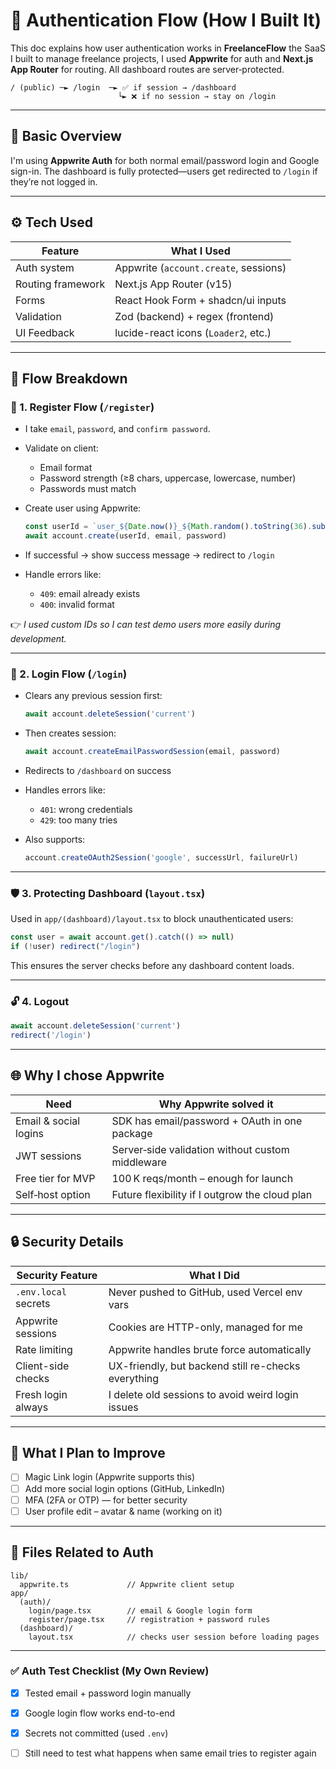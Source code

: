 # 🔐 Authentication Flow (How I Built It)

This doc explains how user authentication works in **FreelanceFlow** the SaaS I built to manage freelance projects, I used **Appwrite** for auth and **Next.js App Router** for routing. All dashboard routes are server‑protected.

```
/ (public) ─► /login  ─► ✅ if session → /dashboard  
                        └► ❌ if no session → stay on /login
```

---

## 🧩 Basic Overview

I'm using **Appwrite Auth** for both normal email/password login and Google sign-in. The dashboard is fully protected—users get redirected to `/login` if they’re not logged in.

---

## ⚙️ Tech Used

| Feature           | What I Used                           |
| ----------------- | ------------------------------------- |
| Auth system       | Appwrite (`account.create`, sessions) |
| Routing framework | Next.js App Router (v15)              |
| Forms             | React Hook Form + shadcn/ui inputs    |
| Validation        | Zod (backend) + regex (frontend)      |
| UI Feedback       | lucide-react icons (`Loader2`, etc.)  |

---

## 🔄 Flow Breakdown

### 🧾 1. Register Flow (`/register`)

* I take `email`, `password`, and `confirm password`.
* Validate on client:

  * Email format
  * Password strength (≥8 chars, uppercase, lowercase, number)
  * Passwords must match
* Create user using Appwrite:

  ```ts
  const userId = `user_${Date.now()}_${Math.random().toString(36).substr(2, 9)}`
  await account.create(userId, email, password)
  ```
* If successful → show success message → redirect to `/login`
* Handle errors like:

  * `409`: email already exists
  * `400`: invalid format

👉 *I used custom IDs so I can test demo users more easily during development.*

---

### 🔐 2. Login Flow (`/login`)

* Clears any previous session first:

  ```ts
  await account.deleteSession('current')
  ```
* Then creates session:

  ```ts
  await account.createEmailPasswordSession(email, password)
  ```
* Redirects to `/dashboard` on success
* Handles errors like:

  * `401`: wrong credentials
  * `429`: too many tries
* Also supports:

  ```ts
  account.createOAuth2Session('google', successUrl, failureUrl)
  ```

---

### 🛡️ 3. Protecting Dashboard (`layout.tsx`)

Used in `app/(dashboard)/layout.tsx` to block unauthenticated users:

```ts
const user = await account.get().catch(() => null)
if (!user) redirect("/login")
```

This ensures the server checks before any dashboard content loads.

---

### 🔓 4. Logout

```ts
await account.deleteSession('current')
redirect('/login')
```

---

## 🌐 Why I chose Appwrite

| Need                        | Why Appwrite solved it                           |
|-----------------------------|--------------------------------------------------|
| Email & social logins       | SDK has email/password + OAuth in one package   |
| JWT sessions                | Server‑side validation without custom middleware |
| Free tier for MVP           | 100 K reqs/month – enough for launch            |
| Self‑host option            | Future flexibility if I outgrow the cloud plan  |

---

## 🔒 Security Details

| Security Feature     | What I Did                                          |
| -------------------- | --------------------------------------------------- |
| `.env.local` secrets | Never pushed to GitHub, used Vercel env vars        |
| Appwrite sessions    | Cookies are HTTP-only, managed for me               |
| Rate limiting        | Appwrite handles brute force automatically          |
| Client-side checks   | UX-friendly, but backend still re-checks everything |
| Fresh login always   | I delete old sessions to avoid weird login issues   |

---

## 📌 What I Plan to Improve

* [ ] Magic Link login (Appwrite supports this)
* [ ] Add more social login options (GitHub, LinkedIn)
* [ ] MFA (2FA or OTP) — for better security
* [ ] User profile edit – avatar & name (working on it)

---

## 📁 Files Related to Auth

```
lib/
  appwrite.ts             // Appwrite client setup
app/
  (auth)/
    login/page.tsx        // email & Google login form
    register/page.tsx     // registration + password rules
  (dashboard)/
    layout.tsx            // checks user session before loading pages
```

---

### ✅ Auth Test Checklist (My Own Review)

* [x] Tested email + password login manually
* [x] Google login flow works end-to-end
* [x] Secrets not committed (used `.env`)
* [ ] Still need to test what happens when same email tries to register again

